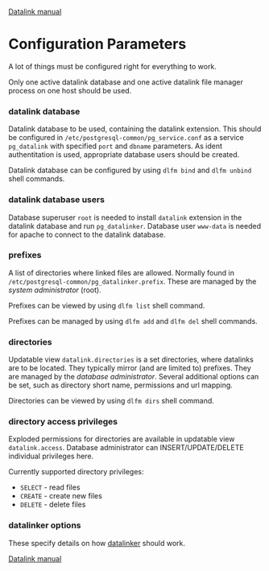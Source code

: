 [Datalink manual](README.md)

Configuration Parameters
========================

A lot of things must be configured right for everything to work.

Only one active datalink database and one active datalink file manager process on one host should be used.

### datalink database
Datalink database to be used, containing the datalink extension.
This should be configured in `/etc/postgresql-common/pg_service.conf` as a service `pg_datalink` with
specified `port` and `dbname` parameters. As ident authentitation is used, appropriate database users should be created.

Datalink database can be configured by using `dlfm bind` and `dlfm unbind` shell commands.

### datalink database users
Database superuser `root` is needed to install `datalink` extension in the datalink database and run `pg_datalinker`.
Database user `www-data` is needed for apache to connect to the datalink database.

### prefixes
A list of directories where linked files are allowed.
Normally found in `/etc/postgresql-common/pg_datalinker.prefix`.
These are managed by the *system administrator* (root).

Prefixes can be viewed by using `dlfm list` shell command.

Prefixes can be managed by using `dlfm add` and `dlfm del` shell commands.

### directories
Updatable view `datalink.directories` is a set directories, 
where datalinks are to be located. 
They typically mirror (and are limited to) prefixes. 
They are managed by the *database administrator*.
Several additional options can be set, 
such as directory short name, permissions and url mapping.

Directories can be viewed by using `dlfm dirs` shell command.

### directory access privileges
Exploded permissions for directories are available
in updatable view `datalink.access`. 
Database administrator can INSERT/UPDATE/DELETE individual privileges here.

Currently supported directory privileges:
- `SELECT` - read files
- `CREATE` - create new files
- `DELETE` - delete files

### datalinker options

These specify details on how [datalinker](pg_datalinker.md) should work.

[Datalink manual](README.md)

